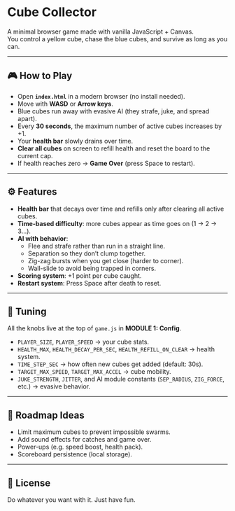 # Cube Collector

A minimal browser game made with vanilla JavaScript + Canvas.  
You control a yellow cube, chase the blue cubes, and survive as long as you can.

---

## 🎮 How to Play
- Open **`index.html`** in a modern browser (no install needed).
- Move with **WASD** or **Arrow keys**.
- Blue cubes run away with evasive AI (they strafe, juke, and spread apart).
- Every **30 seconds**, the maximum number of active cubes increases by +1.
- Your **health bar** slowly drains over time.
- **Clear all cubes** on screen to refill health and reset the board to the current cap.
- If health reaches zero → **Game Over** (press Space to restart).

---

## ⚙️ Features
- **Health bar** that decays over time and refills only after clearing all active cubes.
- **Time-based difficulty**: more cubes appear as time goes on (1 → 2 → 3…).
- **AI with behavior**:
  - Flee and strafe rather than run in a straight line.
  - Separation so they don’t clump together.
  - Zig-zag bursts when you get close (harder to corner).
  - Wall-slide to avoid being trapped in corners.
- **Scoring system**: +1 point per cube caught.
- **Restart system**: Press Space after death to reset.

---

## 🔧 Tuning
All the knobs live at the top of `game.js` in **MODULE 1: Config**.

- `PLAYER_SIZE`, `PLAYER_SPEED` → your cube stats.
- `HEALTH_MAX`, `HEALTH_DECAY_PER_SEC`, `HEALTH_REFILL_ON_CLEAR` → health system.
- `TIME_STEP_SEC` → how often new cubes get added (default: 30s).
- `TARGET_MAX_SPEED`, `TARGET_MAX_ACCEL` → cube mobility.
- `JUKE_STRENGTH`, `JITTER`, and AI module constants (`SEP_RADIUS`, `ZIG_FORCE`, etc.) → evasive behavior.

---

## 🚀 Roadmap Ideas
- Limit maximum cubes to prevent impossible swarms.
- Add sound effects for catches and game over.
- Power-ups (e.g. speed boost, health pack).
- Scoreboard persistence (local storage).

---

## 📝 License
Do whatever you want with it. Just have fun.
